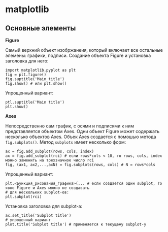 # matplotlib

## Основные элементы
**Figure**

Самый верхний объект изобржанеия, который включает все остальные элемены: графики, подписи.
Создание объекта Figure и установка заголовка для него:

    import matplotlib.pyplot as plt
    fig = plt.figure()
    fig.suptitle('Main title')
    fig.show() # или plt.show()

Упрощенный вариант:

    ptl.suptitle('Main title')
    plt.show()

**Axes**

Непосредственно сам график, с осями и подписями к ним представляется объектом Axes. Одни объект Figure может содержать несколько объектов Axes. Объек Axes создается с помошью метода `fig.subplots()`. Метод `subplots` имеет несколько форм:

    ax = fig.add_subplot(rows, cols, index)
    ax = fig.add_subplot(rci) # если rows*cols < 10, то rows, cols, index можно заменить на трехзначное число rci
    fig, (ax1, ax2,...,axN) = fig.subplots(rows, cols) # N = rows*cols

Упрощенный вариант:

    plt.<функция_рисования_графика>(... # если создается один subplot, то явно Figure и Axes можно не создавать
    # для нескольких subplot-ов:
    plt.subplot(rci)

Установка заголовка для subplot-а:

    ax.set_title('Subplot title')
    # упрощенный вариант
    plot.title('Subplot title') # применяется к текущему subplot-у

    
    
